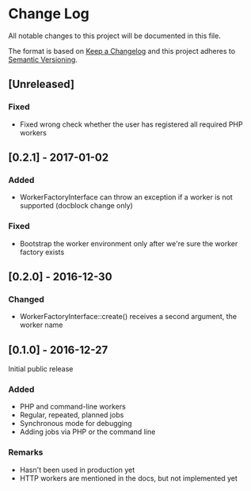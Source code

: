 # Change Log
All notable changes to this project will be documented in this file.

The format is based on [Keep a Changelog](http://keepachangelog.com/)
and this project adheres to [Semantic Versioning](http://semver.org/).

## [Unreleased]
### Fixed
- Fixed wrong check whether the user has registered all required PHP workers

## [0.2.1] - 2017-01-02
### Added
- WorkerFactoryInterface can throw an exception if a worker is not supported (docblock change only)

### Fixed
- Bootstrap the worker environment only after we're sure the worker factory exists

## [0.2.0] - 2016-12-30
### Changed
- WorkerFactoryInterface::create() receives a second argument, the worker name

## [0.1.0] - 2016-12-27
Initial public release

### Added
- PHP and command-line workers
- Regular, repeated, planned jobs
- Synchronous mode for debugging
- Adding jobs via PHP or the command line

### Remarks
- Hasn't been used in production yet
- HTTP workers are mentioned in the docs, but not implemented yet
